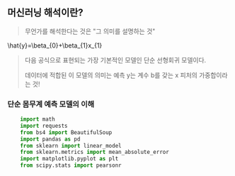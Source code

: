 ## 머신러닝 해석이란?
> 무언가를 해석한다는 것은 "그 의미를 설명하는 것"

\hat{y}=\beta_{0}+\beta_{1}x_{1}
> 다음 공식으로 표현되는 가장 기본적인 모델인 단순 선형회귀 모델이다.
> 
> 데이터에 적합된 이 모델의 의미는 예측 y는 계수 b를 갖는 x 피처의 가중합이라는 것!

### 단순 몸무계 예측 모델의 이해
```python
    import math
    import requests
    from bs4 import BeautifulSoup
    import pandas as pd
    from sklearn import linear_model
    from sklearn.metrics import mean_absolute_error
    import matplotlib.pyplot as plt
    from scipy.stats import pearsonr
```